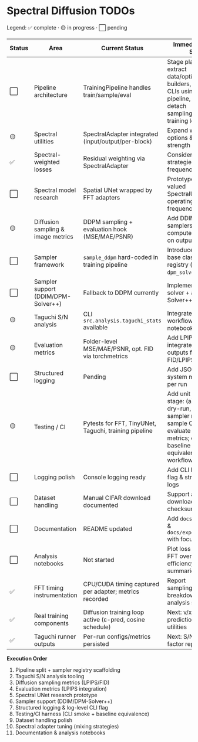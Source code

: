 # Spectral Diffusion TODOs

Legend: ✅ complete · 🟡 in progress · ⬜ pending

| Status | Area | Current Status | Immediate Next Step | Dependency | Notes / Implementation Tip |
| - | - | - | - | - | - |
| ⬜ | Pipeline architecture | TrainingPipeline handles train/sample/eval | Stage plan: (S1) extract data/optimizer builders, (S2) add CLIs using existing pipeline, (S3) detach sampling/eval from training loop | None | Keep behavior identical between stages; record run metadata under `results/runs/<run_id>/` |
| 🟡 | Spectral utilities | SpectralAdapter integrated (input/output/per-block) | Expand weighting options & adapter strength mixing | None | Adapter handles FFT/iFFT; timing & loss weighting tracked separately |
| ✅ | Spectral-weighted losses | Residual weighting via SpectralAdapter | Consider mixing strategies & per-frequency strength | Spectral utilities | Works with `loss.spectral_weighting` (none/radial/bandpass) |
| ⬜ | Spectral model research | Spatial UNet wrapped by FFT adapters | Prototype complex-valued SpectralUNet operating in frequency space | Spectral utilities | Manage real/imag parts explicitly; explore complex convolutions & spectral noise targets |
| 🟡 | Diffusion sampling & image metrics | DDPM sampling + evaluation hook (MSE/MAE/PSNR) | Add DDIM/other samplers and compute LPIPS/FID on outputs | Real training components | Images stored in `results/logs/<run_id>/images/`; evaluation block controls scoring |
| ⬜ | Sampler framework | `sample_ddpm` hard-coded in training pipeline | Introduce `Sampler` base class + registry (`ddpm`, `ddim`, `dpm_solver++`, …) | Pipeline architecture | Enables sampler swaps without retraining; lift current DDPM into first implementation |
| ⬜ | Sampler support (DDIM/DPM-Solver++) | Fallback to DDPM currently | Implement DDIM solver + add DPM-Solver++ | Sampler framework | Necessary for fair spectral comparisons in arrays |
| 🟡 | Taguchi S/N analysis | CLI `src.analysis.taguchi_stats` available | Integrate into batch workflow & notebooks | Taguchi runner outputs | Generates `taguchi_report.csv` with S/N ratios per factor |
| 🟡 | Evaluation metrics | Folder-level MSE/MAE/PSNR, opt. FID via torchmetrics | Add LPIPS + integrate sampler outputs for FID/LPIPS | Diffusion sampling | Uses PIL & torchvision; warns if torchmetrics missing |
| ⬜ | Structured logging | Pending | Add JSONL logs & system metadata per run | Logging polish | Capture hardware info in `results/runs/<run_id>/system.txt` |
| 🟡 | Testing / CI | Pytests for FFT, TinyUNet, Taguchi, training pipeline | Add unit tests per stage: (a) train CLI dry-run, (b) sampler registry + sample CLI, (c) evaluate CLI metrics; extend baseline equivalence; prep CI workflow | Pipeline architecture | Reuse synthetic configs; keep CPU-only path fast |
| ⬜ | Logging polish | Console logging ready | Add CLI log-level flag & structured logs | Independent | Hook into CLI via `--log-level` |
| ⬜ | Dataset handling | Manual CIFAR download documented | Support auto-download flag + checksum validation | Network availability | Document dataset caching for CI/local |
| ⬜ | Documentation | README updated | Add `docs/theory.md` & `docs/experiments.md` with focused guides | None | Keep README concise, document flow-matching roadmap |
| ⬜ | Analysis notebooks | Not started | Plot loss vs time, FFT overhead vs efficiency, Taguchi summaries | Metrics & S/N tooling | Consume `results/summary.csv`, `taguchi_report.csv` |
| ✅ | FFT timing instrumentation | CPU/CUDA timing captured per adapter; metrics recorded | Report sampling/training breakdown in analysis scripts | Spectral utilities | Exposed as `spectral_*_time_seconds` and sampling counterparts |
| ✅ | Real training components | Diffusion training loop active (ε-pred, cosine schedule) | Next: v/x0 prediction, sampling utilities | Spectral utilities | Baseline-conv path remains for synthetic smoke tests |
| ✅ | Taguchi runner outputs | Per-run configs/metrics persisted | Next: S/N analysis & factor reporting | Metrics availability | Artifacts mirror single-run structure |

**Execution Order**
1. Pipeline split + sampler registry scaffolding  
2. Taguchi S/N analysis tooling  
3. Diffusion sampling metrics (LPIPS/FID)  
4. Evaluation metrics (LPIPS integration)  
5. Spectral UNet research prototype  
6. Sampler support (DDIM/DPM-Solver++)  
7. Structured logging & log-level CLI flag  
8. Testing/CI harness (CLI smoke + baseline equivalence)  
9. Dataset handling polish  
10. Spectral adapter tuning (mixing strategies)  
11. Documentation & analysis notebooks  
